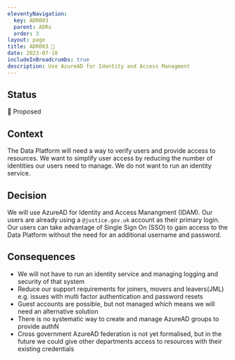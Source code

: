 ```yaml
---
eleventyNavigation:
  key: ADR003
  parent: ADRs
  order: 3
layout: page
title: ADR003 🤔
date: 2023-07-10
includeInBreadcrumbs: true
description: Use AzureAD for Identity and Access Managment
---
```


## Status

🤔 Proposed

## Context

The Data Platform will need a way to verify users and provide access to resources.
We want to simplify user access by reducing the number of identities our users need to manage.
We do not want to run an identity service.

## Decision

We will use AzureAD for Identity and Access Manangment (IDAM).
Our users are already using a `@justice.gov.uk` account as their primary login.
Our users can take advantage of Single Sign On (SSO) to gain access to the Data Platform without the need
for an additional username and password.

## Consequences

- We will not have to run an identity service and managing logging and security of that system
- Reduce our support requirements for joiners, movers and leavers(JML) e.g. issues with multi factor authentication and password resets
- Guest accounts are possible, but not managed which means we will need an alternative solution
- There is no systematic way to create and manage AzureAD groups to provide authN
- Cross government AzureAD federation is not yet formalised, but in the future we could give other departments access to resources with their existing credentials
